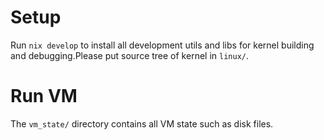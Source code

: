 # Setup
Run `nix develop` to install all development utils and libs for kernel building and debugging.Please put source tree of kernel in `linux/`. 

# Run VM
The `vm_state/` directory contains all VM state such as disk files.  


